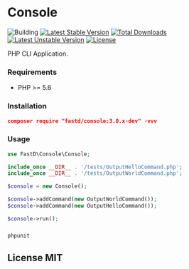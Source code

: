 # Console

![Building](https://api.travis-ci.org/JanHuang/console.svg?branch=master)
[![Latest Stable Version](https://poser.pugx.org/fastd/console/v/stable)](https://packagist.org/packages/fastd/console) [![Total Downloads](https://poser.pugx.org/fastd/console/downloads)](https://packagist.org/packages/fastd/console) [![Latest Unstable Version](https://poser.pugx.org/fastd/console/v/unstable)](https://packagist.org/packages/fastd/console) [![License](https://poser.pugx.org/fastd/console/license)](https://packagist.org/packages/fastd/console)

PHP CLI Application.

### Requirements

* PHP >= 5.6

### Installation

```json
composer require "fastd/console:3.0.x-dev" -vvv
```

### Usage

```php
use FastD\Console\Console;

include_once __DIR__ . '/tests/OutputHelloCommand.php';
include_once __DIR__ . '/tests/OutputWorldCommand.php';

$console = new Console();

$console->addCommand(new OutputWorldCommand());
$console->addCommand(new OutputHelloCommand());

$console->run();
```

###

```php
phpunit
```

## License MIT
